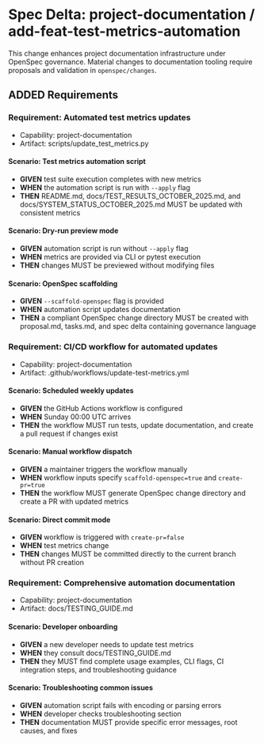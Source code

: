 # Spec Delta: project-documentation / add-feat-test-metrics-automation

This change enhances project documentation infrastructure under OpenSpec governance. Material changes to documentation tooling require proposals and validation in `openspec/changes`.

## ADDED Requirements

### Requirement: Automated test metrics updates

- Capability: project-documentation
- Artifact: scripts/update_test_metrics.py

#### Scenario: Test metrics automation script

- **GIVEN** test suite execution completes with new metrics
- **WHEN** the automation script is run with `--apply` flag
- **THEN** README.md, docs/TEST_RESULTS_OCTOBER_2025.md, and docs/SYSTEM_STATUS_OCTOBER_2025.md MUST be updated with consistent metrics

#### Scenario: Dry-run preview mode

- **GIVEN** automation script is run without `--apply` flag
- **WHEN** metrics are provided via CLI or pytest execution
- **THEN** changes MUST be previewed without modifying files

#### Scenario: OpenSpec scaffolding

- **GIVEN** `--scaffold-openspec` flag is provided
- **WHEN** automation script updates documentation
- **THEN** a compliant OpenSpec change directory MUST be created with proposal.md, tasks.md, and spec delta containing governance language

### Requirement: CI/CD workflow for automated updates

- Capability: project-documentation
- Artifact: .github/workflows/update-test-metrics.yml

#### Scenario: Scheduled weekly updates

- **GIVEN** the GitHub Actions workflow is configured
- **WHEN** Sunday 00:00 UTC arrives
- **THEN** the workflow MUST run tests, update documentation, and create a pull request if changes exist

#### Scenario: Manual workflow dispatch

- **GIVEN** a maintainer triggers the workflow manually
- **WHEN** workflow inputs specify `scaffold-openspec=true` and `create-pr=true`
- **THEN** the workflow MUST generate OpenSpec change directory and create a PR with updated metrics

#### Scenario: Direct commit mode

- **GIVEN** workflow is triggered with `create-pr=false`
- **WHEN** test metrics change
- **THEN** changes MUST be committed directly to the current branch without PR creation

### Requirement: Comprehensive automation documentation

- Capability: project-documentation
- Artifact: docs/TESTING_GUIDE.md

#### Scenario: Developer onboarding

- **GIVEN** a new developer needs to update test metrics
- **WHEN** they consult docs/TESTING_GUIDE.md
- **THEN** they MUST find complete usage examples, CLI flags, CI integration steps, and troubleshooting guidance

#### Scenario: Troubleshooting common issues

- **GIVEN** automation script fails with encoding or parsing errors
- **WHEN** developer checks troubleshooting section
- **THEN** documentation MUST provide specific error messages, root causes, and fixes
